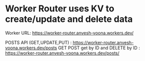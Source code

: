 # Worker Router uses KV to create/update and delete data

Worker URL: https://worker-router.anvesh-voona.workers.dev/

POSTS API (GET,UPDATE,PUT) : https://worker-router.anvesh-voona.workers.dev/posts
GET POST get by ID and DELETE by ID : https://worker-router.anvesh-voona.workers.dev/posts/<id>
